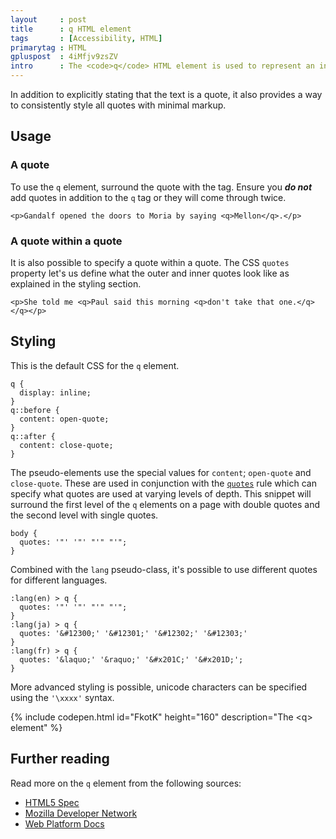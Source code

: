 ```yaml
---
layout     : post
title      : q HTML element
tags       : [Accessibility, HTML]
primarytag : HTML
gpluspost  : 4iMfjv9zsZV
intro      : The <code>q</code> HTML element is used to represent an inline quote. Now regular quotes ("") can represent this just fine, surrounding the quote in the <code>q</code> tag differs in that it explicitly indicates that the text is a quote, removing ambiguities that it could be emphasis, irony, etc.
---
```


In addition to explicitly stating that the text is a quote, it also provides a way to consistently style all quotes with minimal markup.

## Usage

### A quote

To use the `q` element, surround the quote with the tag. Ensure you ***do not*** add quotes in addition to the `q` tag or they will come through twice.

<!--prettify lang=html-->
    <p>Gandalf opened the doors to Moria by saying <q>Mellon</q>.</p>

### A quote within a quote

It is also possible to specify a quote within a quote. The CSS `quotes` property let's us define what the outer and inner quotes look like as explained in the styling section.

<!--prettify lang=html-->
    <p>She told me <q>Paul said this morning <q>don't take that one.</q></q></p>



## Styling

This is the default CSS for the `q` element.

<!--prettify lang=css-->
    q {
      display: inline;
    }
    q::before {
      content: open-quote;
    }
    q::after {
      content: close-quote;
    }

The pseudo-elements use the special values for `content`; `open-quote` and `close-quote`. These are used in conjunction with the [`quotes`][4] rule which can specify what quotes are used at varying levels of depth. This snippet will surround the first level of the `q` elements on a page with double quotes and the second level with single quotes.

<!--prettify lang=css-->
    body {
      quotes: '"' '"' "'" "'";
    }

Combined with the `lang` pseudo-class, it's possible to use different quotes for different languages.

<!--prettify lang=css-->
    :lang(en) > q {
      quotes: '"' '"' "'" "'";
    }
    :lang(ja) > q {
      quotes: '&#12300;' '&#12301;' '&#12302;' '&#12303;'
    }
    :lang(fr) > q {
      quotes: '&laquo;' '&raquo;' '&#x201C;' '&#x201D;';
    }

More advanced styling is possible, unicode characters can be specified using the `'\xxxx'` syntax.

{% include codepen.html id="FkotK" height="160" description="The &lt;q&gt; element" %}



## Further reading

Read more on the `q` element from the following sources:

- [HTML5 Spec][1]
- [Mozilla Developer Network][2]
- [Web Platform Docs][3]



[1]: http://www.w3.org/TR/html5/text-level-semantics.html#the-q-element
[2]: https://developer.mozilla.org/en-US/docs/Web/HTML/Element/q
[3]: http://docs.webplatform.org/wiki/html/elements/q
[4]: http://www.w3.org/TR/css3-content/#specifying
